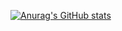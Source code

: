 [![Anurag's GitHub stats](https://github-readme-stats.vercel.app/api?username=bnour1&count_private=true&show_icons=true&theme=radical)](https://github.com/anuraghazra/github-readme-stats)
